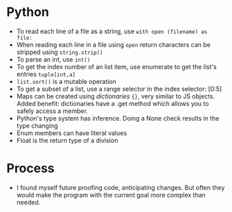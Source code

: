 
# Python

* To read each line of a file as a string, use `with open (filename) as file:`
* When reading each line in a file using `open` return characters can be stripped using `string.strip()` 
* To parse an int, use `int()`
* To get the index number of an list item, use enumerate to get the list's entries `tuple[int,a]`
* `list.sort()` is a mutable operation
* To get a subset of a list, use a range selector in the index selector: [0:5]
* Maps can be created using _dictionaries_ `{}`, very similar to JS objects. Added benefit: dictionaries have a .get method which allows you to safely access a member.
* Python's type system has inference. Doing a None check results in the type changing
* Enum members can have literal values
* Float is the return type of a division

# Process

* I found myself future proofing code, anticipating changes. But often they would make the program with the current goal more complex than needed.
